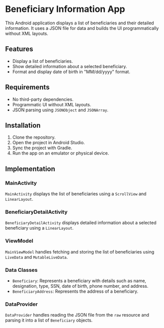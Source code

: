 # Beneficiary Information App

This Android application displays a list of beneficiaries and their detailed information. It uses a JSON file for data and builds the UI programmatically without XML layouts.

## Features

- Display a list of beneficiaries.
- Show detailed information about a selected beneficiary.
- Format and display date of birth in "MM/dd/yyyy" format.

## Requirements

- No third-party dependencies.
- Programmatic UI without XML layouts.
- JSON parsing using `JSONObject` and `JSONArray`.

## Installation

1. Clone the repository.
2. Open the project in Android Studio.
3. Sync the project with Gradle.
4. Run the app on an emulator or physical device.

## Implementation

### MainActivity

`MainActivity` displays the list of beneficiaries using a `ScrollView` and `LinearLayout`.

### BeneficiaryDetailActivity

`BeneficiaryDetailActivity` displays detailed information about a selected beneficiary using a `LinearLayout`.

### ViewModel

`MainViewModel` handles fetching and storing the list of beneficiaries using `LiveData` and `MutableLiveData`.

### Data Classes

- `Beneficiary`: Represents a beneficiary with details such as name, designation, type, SSN, date of birth, phone number, and address.
- `BeneficiaryAddress`: Represents the address of a beneficiary.

### DataProvider

`DataProvider` handles reading the JSON file from the `raw` resource and parsing it into a list of `Beneficiary` objects.
